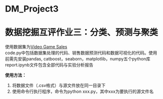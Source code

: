 # DM_Project3
# 数据挖掘互评作业三：分类、预测与聚类
使用数据集为[Video Game Sales](https://www.kaggle.com/gregorut/videogamesales)  
code.py中包括数据集处理的代码、销售数据预测代码和数据可视化的代码。使用前需先安装pandas, catboost，seaborn，matplotlib，numpy五个python库  
report.ipynb文件包含全部代码与实验分析报告  

**使用方法：** 
1. 将数据文件（.csv格式）与源文件放在同一目录下
2. 使用命令行执行程序，命令为python xxx.py，其中xxx为要执行的源文件名
